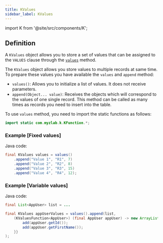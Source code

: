 ```yaml
---
title: KValues
sidebar_label: KValues
---
```


import K from '@site/src/components/K';

## Definition

A `KValues` object allows you to store a set of values that can be assigned to the `VALUES` clause through the [`values`](/docs/insert-statement/values/) method.

The `KValues` object allows you store values to multiple records at same time. To prepare these values you have available the `values` and `append` method:

- `values()`: Allows you to initialize a list of values. It does not receive parameters.
- `append(Object... value)`: Receives the objects which will correspond to the values of one single record. This method can be called as many times as records you need to insert into the table.

To use `values` method, you need to import the static functions as follows:

```java
import static com.myzlab.k.KFunction.*;
```

### Example [Fixed values]

Java code:

```java
final KValues values = values()
    .append("Value 1", "R1", 7)
    .append("Value 2", "R2", 8)
    .append("Value 3", "R3", 15)
    .append("Value 4", "R4", 12);
```

### Example [Variable values]

Java code:

```java
final List<AppUser> list = ...

final KValues appUserValues = values().append(list,
    (KValuesFunction<AppUser>) (final AppUser appUser) -> new ArrayList() {{
        add(appUser.getId());
        add(appUser.getFirstName());
    }}
);
```